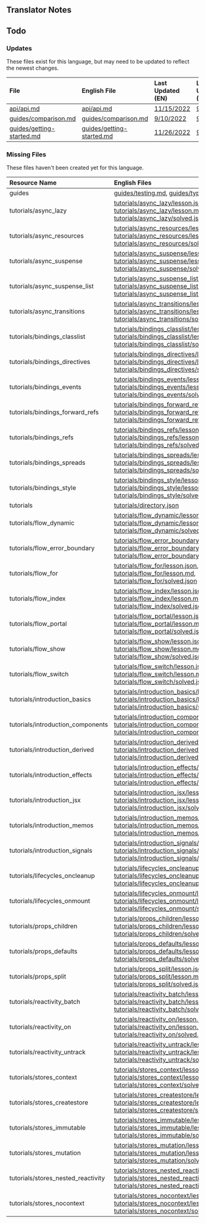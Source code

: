 
## Translator Notes

## Todo

### Updates  
These files exist for this language, but may need to be updated to reflect the newest changes.  
<!--MM:START (UPDATED:lang=pt) -->
| File                                                                                                            | English File                                                                                                    | Last Updated (EN)                                                                                   | Last Updated (PT)                                                                                  |
| :-------------------------------------------------------------------------------------------------------------- | :-------------------------------------------------------------------------------------------------------------- | :-------------------------------------------------------------------------------------------------- | :------------------------------------------------------------------------------------------------- |
| [api/api.md](https://github.com/solidjs/solid-docs/tree/main/langs/pt/api/api.md)                               | [api/api.md](https://github.com/solidjs/solid-docs/tree/main/langs/en/api/api.md)                               | [11/15/2022](https://github.com/solidjs/solid-docs/commit/ac427de20930e3b81a1f96f4a8c7ba58843a2236) | [9/10/2022](https://github.com/solidjs/solid-docs/commit/97f41fa02a81dd8ce917b8c5b5f592dde0b07dd1) |
| [guides/comparison.md](https://github.com/solidjs/solid-docs/tree/main/langs/pt/guides/comparison.md)           | [guides/comparison.md](https://github.com/solidjs/solid-docs/tree/main/langs/en/guides/comparison.md)           | [9/10/2022](https://github.com/solidjs/solid-docs/commit/97f41fa02a81dd8ce917b8c5b5f592dde0b07dd1)  | [9/7/2022](https://github.com/solidjs/solid-docs/commit/7a0656c409728d26f791ad1e30648171963a5316)  |
| [guides/getting-started.md](https://github.com/solidjs/solid-docs/tree/main/langs/pt/guides/getting-started.md) | [guides/getting-started.md](https://github.com/solidjs/solid-docs/tree/main/langs/en/guides/getting-started.md) | [11/26/2022](https://github.com/solidjs/solid-docs/commit/cb8df8fa67aadf95180c48a1f52c1ddbc18dff8c) | [9/7/2022](https://github.com/solidjs/solid-docs/commit/7a0656c409728d26f791ad1e30648171963a5316)  |

<!--MM:END-->
### Missing Files  
These files haven't been created yet for this language.  
<!--MM:START (CREATED:lang=pt) -->
| Resource Name                      | English Files                                                                                                                                                                                                                                                                                                                                                                                                                                                               |
| :--------------------------------- | :-------------------------------------------------------------------------------------------------------------------------------------------------------------------------------------------------------------------------------------------------------------------------------------------------------------------------------------------------------------------------------------------------------------------------------------------------------------------------- |
| guides                             | [guides/testing.md](https://github.com/solidjs/solid-docs/tree/main/langs/pt/guides/testing.md), [guides/typescript.md](https://github.com/solidjs/solid-docs/tree/main/langs/pt/guides/typescript.md)                                                                                                                                                                                                                                                                      |
| tutorials/async_lazy               | [tutorials/async_lazy/lesson.json](https://github.com/solidjs/solid-docs/tree/main/langs/pt/tutorials/async_lazy/lesson.json), [tutorials/async_lazy/lesson.md](https://github.com/solidjs/solid-docs/tree/main/langs/pt/tutorials/async_lazy/lesson.md), [tutorials/async_lazy/solved.json](https://github.com/solidjs/solid-docs/tree/main/langs/pt/tutorials/async_lazy/solved.json)                                                                                     |
| tutorials/async_resources          | [tutorials/async_resources/lesson.json](https://github.com/solidjs/solid-docs/tree/main/langs/pt/tutorials/async_resources/lesson.json), [tutorials/async_resources/lesson.md](https://github.com/solidjs/solid-docs/tree/main/langs/pt/tutorials/async_resources/lesson.md), [tutorials/async_resources/solved.json](https://github.com/solidjs/solid-docs/tree/main/langs/pt/tutorials/async_resources/solved.json)                                                       |
| tutorials/async_suspense           | [tutorials/async_suspense/lesson.json](https://github.com/solidjs/solid-docs/tree/main/langs/pt/tutorials/async_suspense/lesson.json), [tutorials/async_suspense/lesson.md](https://github.com/solidjs/solid-docs/tree/main/langs/pt/tutorials/async_suspense/lesson.md), [tutorials/async_suspense/solved.json](https://github.com/solidjs/solid-docs/tree/main/langs/pt/tutorials/async_suspense/solved.json)                                                             |
| tutorials/async_suspense_list      | [tutorials/async_suspense_list/lesson.json](https://github.com/solidjs/solid-docs/tree/main/langs/pt/tutorials/async_suspense_list/lesson.json), [tutorials/async_suspense_list/lesson.md](https://github.com/solidjs/solid-docs/tree/main/langs/pt/tutorials/async_suspense_list/lesson.md), [tutorials/async_suspense_list/solved.json](https://github.com/solidjs/solid-docs/tree/main/langs/pt/tutorials/async_suspense_list/solved.json)                               |
| tutorials/async_transitions        | [tutorials/async_transitions/lesson.json](https://github.com/solidjs/solid-docs/tree/main/langs/pt/tutorials/async_transitions/lesson.json), [tutorials/async_transitions/lesson.md](https://github.com/solidjs/solid-docs/tree/main/langs/pt/tutorials/async_transitions/lesson.md), [tutorials/async_transitions/solved.json](https://github.com/solidjs/solid-docs/tree/main/langs/pt/tutorials/async_transitions/solved.json)                                           |
| tutorials/bindings_classlist       | [tutorials/bindings_classlist/lesson.json](https://github.com/solidjs/solid-docs/tree/main/langs/pt/tutorials/bindings_classlist/lesson.json), [tutorials/bindings_classlist/lesson.md](https://github.com/solidjs/solid-docs/tree/main/langs/pt/tutorials/bindings_classlist/lesson.md), [tutorials/bindings_classlist/solved.json](https://github.com/solidjs/solid-docs/tree/main/langs/pt/tutorials/bindings_classlist/solved.json)                                     |
| tutorials/bindings_directives      | [tutorials/bindings_directives/lesson.json](https://github.com/solidjs/solid-docs/tree/main/langs/pt/tutorials/bindings_directives/lesson.json), [tutorials/bindings_directives/lesson.md](https://github.com/solidjs/solid-docs/tree/main/langs/pt/tutorials/bindings_directives/lesson.md), [tutorials/bindings_directives/solved.json](https://github.com/solidjs/solid-docs/tree/main/langs/pt/tutorials/bindings_directives/solved.json)                               |
| tutorials/bindings_events          | [tutorials/bindings_events/lesson.json](https://github.com/solidjs/solid-docs/tree/main/langs/pt/tutorials/bindings_events/lesson.json), [tutorials/bindings_events/lesson.md](https://github.com/solidjs/solid-docs/tree/main/langs/pt/tutorials/bindings_events/lesson.md), [tutorials/bindings_events/solved.json](https://github.com/solidjs/solid-docs/tree/main/langs/pt/tutorials/bindings_events/solved.json)                                                       |
| tutorials/bindings_forward_refs    | [tutorials/bindings_forward_refs/lesson.json](https://github.com/solidjs/solid-docs/tree/main/langs/pt/tutorials/bindings_forward_refs/lesson.json), [tutorials/bindings_forward_refs/lesson.md](https://github.com/solidjs/solid-docs/tree/main/langs/pt/tutorials/bindings_forward_refs/lesson.md), [tutorials/bindings_forward_refs/solved.json](https://github.com/solidjs/solid-docs/tree/main/langs/pt/tutorials/bindings_forward_refs/solved.json)                   |
| tutorials/bindings_refs            | [tutorials/bindings_refs/lesson.json](https://github.com/solidjs/solid-docs/tree/main/langs/pt/tutorials/bindings_refs/lesson.json), [tutorials/bindings_refs/lesson.md](https://github.com/solidjs/solid-docs/tree/main/langs/pt/tutorials/bindings_refs/lesson.md), [tutorials/bindings_refs/solved.json](https://github.com/solidjs/solid-docs/tree/main/langs/pt/tutorials/bindings_refs/solved.json)                                                                   |
| tutorials/bindings_spreads         | [tutorials/bindings_spreads/lesson.json](https://github.com/solidjs/solid-docs/tree/main/langs/pt/tutorials/bindings_spreads/lesson.json), [tutorials/bindings_spreads/lesson.md](https://github.com/solidjs/solid-docs/tree/main/langs/pt/tutorials/bindings_spreads/lesson.md), [tutorials/bindings_spreads/solved.json](https://github.com/solidjs/solid-docs/tree/main/langs/pt/tutorials/bindings_spreads/solved.json)                                                 |
| tutorials/bindings_style           | [tutorials/bindings_style/lesson.json](https://github.com/solidjs/solid-docs/tree/main/langs/pt/tutorials/bindings_style/lesson.json), [tutorials/bindings_style/lesson.md](https://github.com/solidjs/solid-docs/tree/main/langs/pt/tutorials/bindings_style/lesson.md), [tutorials/bindings_style/solved.json](https://github.com/solidjs/solid-docs/tree/main/langs/pt/tutorials/bindings_style/solved.json)                                                             |
| tutorials                          | [tutorials/directory.json](https://github.com/solidjs/solid-docs/tree/main/langs/pt/tutorials/directory.json)                                                                                                                                                                                                                                                                                                                                                               |
| tutorials/flow_dynamic             | [tutorials/flow_dynamic/lesson.json](https://github.com/solidjs/solid-docs/tree/main/langs/pt/tutorials/flow_dynamic/lesson.json), [tutorials/flow_dynamic/lesson.md](https://github.com/solidjs/solid-docs/tree/main/langs/pt/tutorials/flow_dynamic/lesson.md), [tutorials/flow_dynamic/solved.json](https://github.com/solidjs/solid-docs/tree/main/langs/pt/tutorials/flow_dynamic/solved.json)                                                                         |
| tutorials/flow_error_boundary      | [tutorials/flow_error_boundary/lesson.json](https://github.com/solidjs/solid-docs/tree/main/langs/pt/tutorials/flow_error_boundary/lesson.json), [tutorials/flow_error_boundary/lesson.md](https://github.com/solidjs/solid-docs/tree/main/langs/pt/tutorials/flow_error_boundary/lesson.md), [tutorials/flow_error_boundary/solved.json](https://github.com/solidjs/solid-docs/tree/main/langs/pt/tutorials/flow_error_boundary/solved.json)                               |
| tutorials/flow_for                 | [tutorials/flow_for/lesson.json](https://github.com/solidjs/solid-docs/tree/main/langs/pt/tutorials/flow_for/lesson.json), [tutorials/flow_for/lesson.md](https://github.com/solidjs/solid-docs/tree/main/langs/pt/tutorials/flow_for/lesson.md), [tutorials/flow_for/solved.json](https://github.com/solidjs/solid-docs/tree/main/langs/pt/tutorials/flow_for/solved.json)                                                                                                 |
| tutorials/flow_index               | [tutorials/flow_index/lesson.json](https://github.com/solidjs/solid-docs/tree/main/langs/pt/tutorials/flow_index/lesson.json), [tutorials/flow_index/lesson.md](https://github.com/solidjs/solid-docs/tree/main/langs/pt/tutorials/flow_index/lesson.md), [tutorials/flow_index/solved.json](https://github.com/solidjs/solid-docs/tree/main/langs/pt/tutorials/flow_index/solved.json)                                                                                     |
| tutorials/flow_portal              | [tutorials/flow_portal/lesson.json](https://github.com/solidjs/solid-docs/tree/main/langs/pt/tutorials/flow_portal/lesson.json), [tutorials/flow_portal/lesson.md](https://github.com/solidjs/solid-docs/tree/main/langs/pt/tutorials/flow_portal/lesson.md), [tutorials/flow_portal/solved.json](https://github.com/solidjs/solid-docs/tree/main/langs/pt/tutorials/flow_portal/solved.json)                                                                               |
| tutorials/flow_show                | [tutorials/flow_show/lesson.json](https://github.com/solidjs/solid-docs/tree/main/langs/pt/tutorials/flow_show/lesson.json), [tutorials/flow_show/lesson.md](https://github.com/solidjs/solid-docs/tree/main/langs/pt/tutorials/flow_show/lesson.md), [tutorials/flow_show/solved.json](https://github.com/solidjs/solid-docs/tree/main/langs/pt/tutorials/flow_show/solved.json)                                                                                           |
| tutorials/flow_switch              | [tutorials/flow_switch/lesson.json](https://github.com/solidjs/solid-docs/tree/main/langs/pt/tutorials/flow_switch/lesson.json), [tutorials/flow_switch/lesson.md](https://github.com/solidjs/solid-docs/tree/main/langs/pt/tutorials/flow_switch/lesson.md), [tutorials/flow_switch/solved.json](https://github.com/solidjs/solid-docs/tree/main/langs/pt/tutorials/flow_switch/solved.json)                                                                               |
| tutorials/introduction_basics      | [tutorials/introduction_basics/lesson.json](https://github.com/solidjs/solid-docs/tree/main/langs/pt/tutorials/introduction_basics/lesson.json), [tutorials/introduction_basics/lesson.md](https://github.com/solidjs/solid-docs/tree/main/langs/pt/tutorials/introduction_basics/lesson.md), [tutorials/introduction_basics/solved.json](https://github.com/solidjs/solid-docs/tree/main/langs/pt/tutorials/introduction_basics/solved.json)                               |
| tutorials/introduction_components  | [tutorials/introduction_components/lesson.json](https://github.com/solidjs/solid-docs/tree/main/langs/pt/tutorials/introduction_components/lesson.json), [tutorials/introduction_components/lesson.md](https://github.com/solidjs/solid-docs/tree/main/langs/pt/tutorials/introduction_components/lesson.md), [tutorials/introduction_components/solved.json](https://github.com/solidjs/solid-docs/tree/main/langs/pt/tutorials/introduction_components/solved.json)       |
| tutorials/introduction_derived     | [tutorials/introduction_derived/lesson.json](https://github.com/solidjs/solid-docs/tree/main/langs/pt/tutorials/introduction_derived/lesson.json), [tutorials/introduction_derived/lesson.md](https://github.com/solidjs/solid-docs/tree/main/langs/pt/tutorials/introduction_derived/lesson.md), [tutorials/introduction_derived/solved.json](https://github.com/solidjs/solid-docs/tree/main/langs/pt/tutorials/introduction_derived/solved.json)                         |
| tutorials/introduction_effects     | [tutorials/introduction_effects/lesson.json](https://github.com/solidjs/solid-docs/tree/main/langs/pt/tutorials/introduction_effects/lesson.json), [tutorials/introduction_effects/lesson.md](https://github.com/solidjs/solid-docs/tree/main/langs/pt/tutorials/introduction_effects/lesson.md), [tutorials/introduction_effects/solved.json](https://github.com/solidjs/solid-docs/tree/main/langs/pt/tutorials/introduction_effects/solved.json)                         |
| tutorials/introduction_jsx         | [tutorials/introduction_jsx/lesson.json](https://github.com/solidjs/solid-docs/tree/main/langs/pt/tutorials/introduction_jsx/lesson.json), [tutorials/introduction_jsx/lesson.md](https://github.com/solidjs/solid-docs/tree/main/langs/pt/tutorials/introduction_jsx/lesson.md), [tutorials/introduction_jsx/solved.json](https://github.com/solidjs/solid-docs/tree/main/langs/pt/tutorials/introduction_jsx/solved.json)                                                 |
| tutorials/introduction_memos       | [tutorials/introduction_memos/lesson.json](https://github.com/solidjs/solid-docs/tree/main/langs/pt/tutorials/introduction_memos/lesson.json), [tutorials/introduction_memos/lesson.md](https://github.com/solidjs/solid-docs/tree/main/langs/pt/tutorials/introduction_memos/lesson.md), [tutorials/introduction_memos/solved.json](https://github.com/solidjs/solid-docs/tree/main/langs/pt/tutorials/introduction_memos/solved.json)                                     |
| tutorials/introduction_signals     | [tutorials/introduction_signals/lesson.json](https://github.com/solidjs/solid-docs/tree/main/langs/pt/tutorials/introduction_signals/lesson.json), [tutorials/introduction_signals/lesson.md](https://github.com/solidjs/solid-docs/tree/main/langs/pt/tutorials/introduction_signals/lesson.md), [tutorials/introduction_signals/solved.json](https://github.com/solidjs/solid-docs/tree/main/langs/pt/tutorials/introduction_signals/solved.json)                         |
| tutorials/lifecycles_oncleanup     | [tutorials/lifecycles_oncleanup/lesson.json](https://github.com/solidjs/solid-docs/tree/main/langs/pt/tutorials/lifecycles_oncleanup/lesson.json), [tutorials/lifecycles_oncleanup/lesson.md](https://github.com/solidjs/solid-docs/tree/main/langs/pt/tutorials/lifecycles_oncleanup/lesson.md), [tutorials/lifecycles_oncleanup/solved.json](https://github.com/solidjs/solid-docs/tree/main/langs/pt/tutorials/lifecycles_oncleanup/solved.json)                         |
| tutorials/lifecycles_onmount       | [tutorials/lifecycles_onmount/lesson.json](https://github.com/solidjs/solid-docs/tree/main/langs/pt/tutorials/lifecycles_onmount/lesson.json), [tutorials/lifecycles_onmount/lesson.md](https://github.com/solidjs/solid-docs/tree/main/langs/pt/tutorials/lifecycles_onmount/lesson.md), [tutorials/lifecycles_onmount/solved.json](https://github.com/solidjs/solid-docs/tree/main/langs/pt/tutorials/lifecycles_onmount/solved.json)                                     |
| tutorials/props_children           | [tutorials/props_children/lesson.json](https://github.com/solidjs/solid-docs/tree/main/langs/pt/tutorials/props_children/lesson.json), [tutorials/props_children/lesson.md](https://github.com/solidjs/solid-docs/tree/main/langs/pt/tutorials/props_children/lesson.md), [tutorials/props_children/solved.json](https://github.com/solidjs/solid-docs/tree/main/langs/pt/tutorials/props_children/solved.json)                                                             |
| tutorials/props_defaults           | [tutorials/props_defaults/lesson.json](https://github.com/solidjs/solid-docs/tree/main/langs/pt/tutorials/props_defaults/lesson.json), [tutorials/props_defaults/lesson.md](https://github.com/solidjs/solid-docs/tree/main/langs/pt/tutorials/props_defaults/lesson.md), [tutorials/props_defaults/solved.json](https://github.com/solidjs/solid-docs/tree/main/langs/pt/tutorials/props_defaults/solved.json)                                                             |
| tutorials/props_split              | [tutorials/props_split/lesson.json](https://github.com/solidjs/solid-docs/tree/main/langs/pt/tutorials/props_split/lesson.json), [tutorials/props_split/lesson.md](https://github.com/solidjs/solid-docs/tree/main/langs/pt/tutorials/props_split/lesson.md), [tutorials/props_split/solved.json](https://github.com/solidjs/solid-docs/tree/main/langs/pt/tutorials/props_split/solved.json)                                                                               |
| tutorials/reactivity_batch         | [tutorials/reactivity_batch/lesson.json](https://github.com/solidjs/solid-docs/tree/main/langs/pt/tutorials/reactivity_batch/lesson.json), [tutorials/reactivity_batch/lesson.md](https://github.com/solidjs/solid-docs/tree/main/langs/pt/tutorials/reactivity_batch/lesson.md), [tutorials/reactivity_batch/solved.json](https://github.com/solidjs/solid-docs/tree/main/langs/pt/tutorials/reactivity_batch/solved.json)                                                 |
| tutorials/reactivity_on            | [tutorials/reactivity_on/lesson.json](https://github.com/solidjs/solid-docs/tree/main/langs/pt/tutorials/reactivity_on/lesson.json), [tutorials/reactivity_on/lesson.md](https://github.com/solidjs/solid-docs/tree/main/langs/pt/tutorials/reactivity_on/lesson.md), [tutorials/reactivity_on/solved.json](https://github.com/solidjs/solid-docs/tree/main/langs/pt/tutorials/reactivity_on/solved.json)                                                                   |
| tutorials/reactivity_untrack       | [tutorials/reactivity_untrack/lesson.json](https://github.com/solidjs/solid-docs/tree/main/langs/pt/tutorials/reactivity_untrack/lesson.json), [tutorials/reactivity_untrack/lesson.md](https://github.com/solidjs/solid-docs/tree/main/langs/pt/tutorials/reactivity_untrack/lesson.md), [tutorials/reactivity_untrack/solved.json](https://github.com/solidjs/solid-docs/tree/main/langs/pt/tutorials/reactivity_untrack/solved.json)                                     |
| tutorials/stores_context           | [tutorials/stores_context/lesson.json](https://github.com/solidjs/solid-docs/tree/main/langs/pt/tutorials/stores_context/lesson.json), [tutorials/stores_context/lesson.md](https://github.com/solidjs/solid-docs/tree/main/langs/pt/tutorials/stores_context/lesson.md), [tutorials/stores_context/solved.json](https://github.com/solidjs/solid-docs/tree/main/langs/pt/tutorials/stores_context/solved.json)                                                             |
| tutorials/stores_createstore       | [tutorials/stores_createstore/lesson.json](https://github.com/solidjs/solid-docs/tree/main/langs/pt/tutorials/stores_createstore/lesson.json), [tutorials/stores_createstore/lesson.md](https://github.com/solidjs/solid-docs/tree/main/langs/pt/tutorials/stores_createstore/lesson.md), [tutorials/stores_createstore/solved.json](https://github.com/solidjs/solid-docs/tree/main/langs/pt/tutorials/stores_createstore/solved.json)                                     |
| tutorials/stores_immutable         | [tutorials/stores_immutable/lesson.json](https://github.com/solidjs/solid-docs/tree/main/langs/pt/tutorials/stores_immutable/lesson.json), [tutorials/stores_immutable/lesson.md](https://github.com/solidjs/solid-docs/tree/main/langs/pt/tutorials/stores_immutable/lesson.md), [tutorials/stores_immutable/solved.json](https://github.com/solidjs/solid-docs/tree/main/langs/pt/tutorials/stores_immutable/solved.json)                                                 |
| tutorials/stores_mutation          | [tutorials/stores_mutation/lesson.json](https://github.com/solidjs/solid-docs/tree/main/langs/pt/tutorials/stores_mutation/lesson.json), [tutorials/stores_mutation/lesson.md](https://github.com/solidjs/solid-docs/tree/main/langs/pt/tutorials/stores_mutation/lesson.md), [tutorials/stores_mutation/solved.json](https://github.com/solidjs/solid-docs/tree/main/langs/pt/tutorials/stores_mutation/solved.json)                                                       |
| tutorials/stores_nested_reactivity | [tutorials/stores_nested_reactivity/lesson.json](https://github.com/solidjs/solid-docs/tree/main/langs/pt/tutorials/stores_nested_reactivity/lesson.json), [tutorials/stores_nested_reactivity/lesson.md](https://github.com/solidjs/solid-docs/tree/main/langs/pt/tutorials/stores_nested_reactivity/lesson.md), [tutorials/stores_nested_reactivity/solved.json](https://github.com/solidjs/solid-docs/tree/main/langs/pt/tutorials/stores_nested_reactivity/solved.json) |
| tutorials/stores_nocontext         | [tutorials/stores_nocontext/lesson.json](https://github.com/solidjs/solid-docs/tree/main/langs/pt/tutorials/stores_nocontext/lesson.json), [tutorials/stores_nocontext/lesson.md](https://github.com/solidjs/solid-docs/tree/main/langs/pt/tutorials/stores_nocontext/lesson.md), [tutorials/stores_nocontext/solved.json](https://github.com/solidjs/solid-docs/tree/main/langs/pt/tutorials/stores_nocontext/solved.json)                                                 |

<!--MM:END-->
        